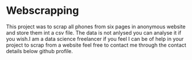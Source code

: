 # Webscrapping

This project was to scrap all phones from six pages in anonymous website and store them int a csv file.
The data is not anlysed you can analyse it if you wish.I am a data science freelancer if you feel I can be of help in your project to scrap from a website feel free to contact me through the contact details below github profile.
